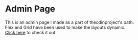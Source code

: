 # Admin Page  
This is an admin page I made as a part of theodinproject's path.  
Flex and Grid have been used to make the layouts dynamic.  
[Click here](aniket356.github.io/admin-page) to check it out.